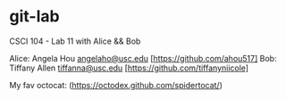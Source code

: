 git-lab
=======

CSCI 104 - Lab 11 with Alice &amp;&amp; Bob

Alice: Angela Hou <angelaho@usc.edu> [https://github.com/ahou517]
Bob: Tiffany Allen <tiffanna@usc.edu> [https://github.com/tiffanyniicole]

My fav octocat: (https://octodex.github.com/spidertocat/)
